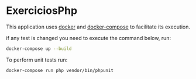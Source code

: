 # ExerciciosPhp

This application uses [docker](https://docs.docker.com/install/) and [docker-compose](https://docs.docker.com/compose/install/) to facilitate its execution.

if any test is changed you need to execute the command below, run:

```sh
docker-compose up --build
```

To perform unit tests run:

```sh
docker-compose run php vendor/bin/phpunit
```
